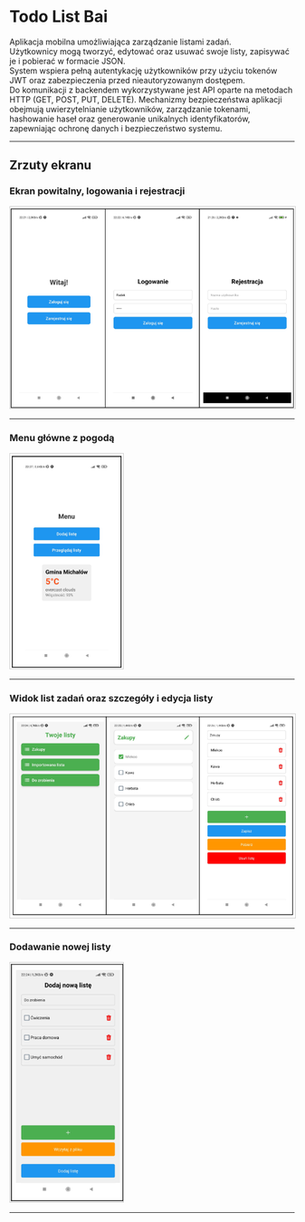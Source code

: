 # Todo List Bai

Aplikacja mobilna umożliwiająca zarządzanie listami zadań.  
Użytkownicy mogą tworzyć, edytować oraz usuwać swoje listy, zapisywać je i pobierać w formacie JSON.  
System wspiera pełną autentykację użytkowników przy użyciu tokenów JWT oraz zabezpieczenia przed nieautoryzowanym dostępem.  
Do komunikacji z backendem wykorzystywane jest API oparte na metodach HTTP (GET, POST, PUT, DELETE). 
Mechanizmy bezpieczeństwa aplikacji obejmują uwierzytelnianie użytkowników, zarządzanie tokenami, hashowanie haseł oraz generowanie unikalnych identyfikatorów, zapewniając ochronę danych i bezpieczeństwo systemu.

---

## Zrzuty ekranu

### Ekran powitalny, logowania i rejestracji
<p float="left">
  <img src="screens/start-login-register.png" width="600" style="border:1px solid #ccc; margin-right:10px;" />
</p>

---

### Menu główne z pogodą
<img src="screens/mainMenu.png" width="200" style="border:1px solid #ccc;" />

---

### Widok list zadań oraz szczegóły i edycja listy
<img src="screens/myLists-listDetails-listEdit.png" width="600" style="border:1px solid #ccc;" />

---

### Dodawanie nowej listy
<img src="screens/addNewList.png" width="200" style="border:1px solid #ccc;" />

---
